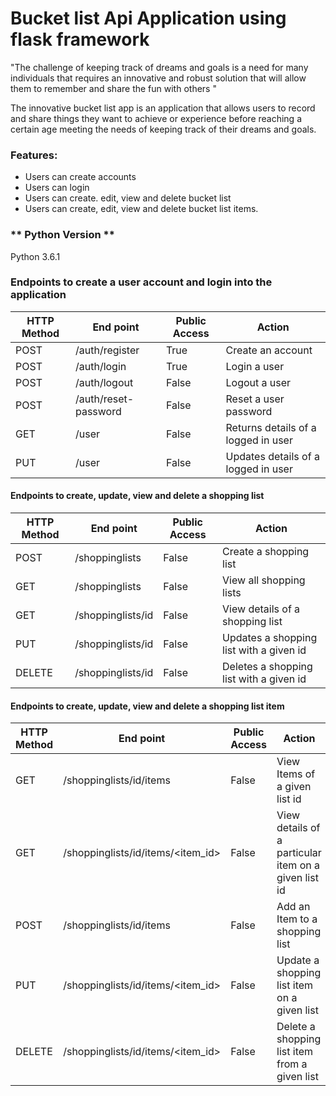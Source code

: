 # Bucket list Api Application using flask framework

"The challenge of keeping track of dreams and goals is a need for many individuals that
requires an innovative and robust solution that will allow them to remember and share
the fun with others "

The innovative bucket list app is an application that allows users  to record and share
things they want to achieve or experience before reaching a certain age meeting the needs
of keeping track of their dreams and goals.

### Features:
* Users can create accounts
* Users can login
* Users can create. edit, view and delete bucket list
* Users can create, edit, view and delete bucket list items.

### ** Python Version **

Python 3.6.1

### Endpoints to create a user account and login into the application
HTTP Method|End point | Public Access|Action
-----------|----------|--------------|------
POST | /auth/register | True | Create an account
POST | /auth/login | True | Login a user
POST | /auth/logout | False | Logout a user
POST | /auth/reset-password | False | Reset a user password
GET | /user | False | Returns details of a logged in user
PUT | /user | False | Updates details of a logged in user

#### Endpoints to create, update, view and delete a shopping list
HTTP Method|End point | Public Access|Action
-----------|----------|--------------|------
POST | /shoppinglists | False | Create a shopping list
GET | /shoppinglists | False | View all shopping lists
GET | /shoppinglists/id | False | View details of a shopping list
PUT | /shoppinglists/id | False | Updates a shopping list with a given id
DELETE | /shoppinglists/id | False | Deletes a shopping list with a given id

#### Endpoints to create, update, view and delete a shopping list item
HTTP Method|End point | Public Access|Action
-----------|----------|--------------|------
GET | /shoppinglists/id/items | False | View Items of a given list id
GET | /shoppinglists/id/items/<item_id> | False | View details of a particular item on a given list id
POST | /shoppinglists/id/items | False | Add an Item to a shopping list
PUT | /shoppinglists/id/items/<item_id> | False | Update a shopping list item on a given list
DELETE | /shoppinglists/id/items/<item_id> | False | Delete a shopping list item from a given list